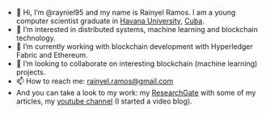 - 👋 Hi, I’m @rayniel95 and my name is Rainyel Ramos. I am a young computer scientist graduate in [Havana University](http://www.uh.cu), [Cuba](https://en.wikipedia.org/wiki/Cuba). 
- 👀 I’m interested in distributed systems, machine learning and blockchain technology.
- 🌱 I’m currently working with blockchain development with Hyperledger Fabric and Ethereum.
- 💞️ I’m looking to collaborate on interesting blockchain (machine learning) projects. 
- 📫 How to reach me: rainyel.ramos@gmail.com
-  And you can take a look to my work: my [ResearchGate](https://researchgate.net/profile/Rainyel_Gonzalez ) with some of my articles, my [youtube channel](https://www.youtube.com/channel/UCLfQBlFqyxWjXTiET5uYtKg/featured) (I started a video blog).

<!---
rayniel95/rayniel95 is a ✨ special ✨ repository because its `README.md` (this file) appears on your GitHub profile.
You can click the Preview link to take a look at your changes.
--->
